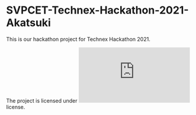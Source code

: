 # SVPCET-Technex-Hackathon-2021-Akatsuki

This is our hackathon project for Technex Hackathon 2021.

The project is licensed under ![MIT](https://github.com/Joe-Sin7h/SVPCET-Technex-Hackathon-2021-Akatsuki/blob/main/LICENSE.txt) license.
